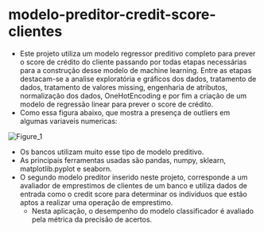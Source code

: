 # modelo-preditor-credit-score-clientes

  * Este projeto utiliza um modelo regressor preditivo completo para prever o score de crédito do cliente passando por todas etapas necessárias para a construção desse modelo de machine 
    learning. Entre as etapas destacam-se a analise exploratória e gráficos dos dados, tratamento de dados, tratamento de valores missing, engenharia de atributos, normalização dos dados,
    OneHotEncoding e por fim a criação de um modelo de regressão linear para prever o score de crédito.
  * Como essa figura abaixo, que mostra a presença de outliers em algumas variaveis numericas:  
  
  ![Figure_1](https://user-images.githubusercontent.com/102812154/197416794-12ddd8a2-b892-4700-9008-e72a5217f393.png)

  * Os bancos utilizam muito esse tipo de modelo preditivo.
  * As principais ferramentas usadas são pandas, numpy, sklearn, matplotlib.pyplot e seaborn. 
  * O segundo modelo preditor inserido neste projeto, corresponde a um avaliador de emprestimos de clientes de um banco e utiliza dados de entrada como o credit score
    para determinar os individuos que estão aptos a realizar uma operação de emprestimo.
    - Nesta aplicação, o desempenho do modelo classificador é avaliado pela métrica da precisão de acertos.
